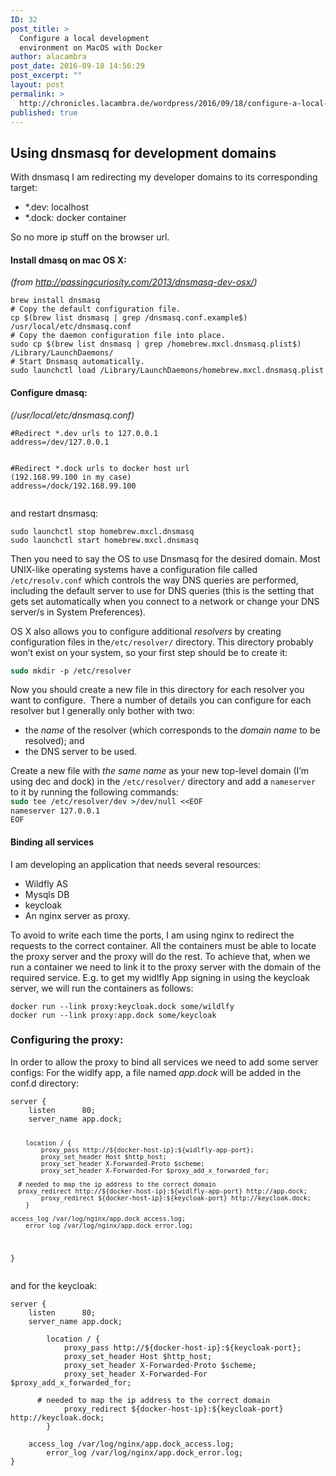 ```yaml
---
ID: 32
post_title: >
  Configure a local development
  environment on MacOS with Docker
author: alacambra
post_date: 2016-09-18 14:56:29
post_excerpt: ""
layout: post
permalink: >
  http://chronicles.lacambra.de/wordpress/2016/09/18/configure-a-local-development-environment-on-macos-with-docker/
published: true
---
```

<h2>Using dnsmasq for development domains</h2>
With dnsmasq I am redirecting my developer domains to its corresponding target:
<ul>
 	<li>*.dev: localhost</li>
 	<li>*.dock: docker container</li>
</ul>
So no more ip stuff on the browser url.
<h4><a id="Install_dmasq_on_mac_OS_X_7"></a>Install dmasq on mac OS X:</h4>
<em>(from <a href="http://passingcuriosity.com/2013/dnsmasq-dev-osx/">http://passingcuriosity.com/2013/dnsmasq-dev-osx/</a>)</em>
<pre><code class="language-bash">brew install dnsmasq
<span class="hljs-comment"># Copy the default configuration file.</span>
cp $(brew list dnsmasq | grep /dnsmasq.conf.example$) /usr/<span class="hljs-built_in">local</span>/etc/dnsmasq.conf
<span class="hljs-comment"># Copy the daemon configuration file into place.</span>
sudo cp $(brew list dnsmasq | grep /homebrew.mxcl.dnsmasq.plist$) /Library/LaunchDaemons/
<span class="hljs-comment"># Start Dnsmasq automatically.</span>
sudo launchctl load /Library/LaunchDaemons/homebrew.mxcl.dnsmasq.plist
</code></pre>
<h4><a id="Configure_dmasq_19"></a>Configure dmasq:</h4>
<em>(/usr/local/etc/dnsmasq.conf)</em>
<pre><code class="language-bash"><span class="hljs-comment">#Redirect *.dev urls to 127.0.0.1</span>
address=/dev/<span class="hljs-number">127.0</span>.<span class="hljs-number">0.1</span>

<span class="hljs-comment">#Redirect *.dock urls to docker host url (192.168.99.100 in my case)</span>
address=/dock/<span class="hljs-number">192.168</span>.<span class="hljs-number">99.100</span>
</code></pre>
and restart dnsmasq:
<pre><code class="language-bash">sudo launchctl stop homebrew.mxcl.dnsmasq
sudo launchctl start homebrew.mxcl.dnsmasq
</code></pre>
Then you need to say the OS to use Dnsmasq for the desired domain. Most UNIX-like operating systems have a configuration file called <code>/etc/resolv.conf</code> which controls the way DNS queries are performed, including the default server to use for DNS queries (this is the setting that gets set automatically when you connect to a network or change your DNS server/s in System Preferences).

OS X also allows you to configure additional <em>resolvers</em> by creating configuration files in the<code>/etc/resolver/</code> directory. This directory probably won’t exist on your system, so your first step should be to create it:
<div class="sourceCode">
<pre class="sourceCode bash"><code class="sourceCode bash"><span class="kw">sudo</span> mkdir -p /etc/resolver</code></pre>
</div>
Now you should create a new file in this directory for each resolver you want to configure.  There a number of details you can configure for each resolver but I generally only bother with two:
<ul>
 	<li>the <em>name</em> of the resolver (which corresponds to the <em>domain name</em> to be resolved); and</li>
 	<li>the DNS server to be used.</li>
</ul>
Create a new file with <em>the same name</em> as your new top-level domain (I’m using dec and dock) in the <code>/etc/resolver/</code> directory and add a <code>nameserver</code> to it by running the following commands:
<pre class="sourceCode bash"><code class="sourceCode bash"><span class="kw">sudo</span> tee /etc/resolver/dev <span class="kw">&gt;</span>/dev/null &lt;&lt;EOF
nameserver 127.0.0.1
EOF</code></pre>
<h4><a id="Binding_all_services_34"></a>Binding all services</h4>
I am developing an application that needs several resources:
<ul>
 	<li>Wildfly AS</li>
 	<li>Mysqls DB</li>
 	<li>keycloak</li>
 	<li>An nginx server as proxy.</li>
</ul>
To avoid to write each time the ports, I am using nginx to redirect the requests to the correct container. All the containers must be able to locate the proxy server and the proxy will do the rest. To achieve that, when we run a container we need to link it to the proxy server with the domain of the required service. E.g. to get my widlfly App signing in using the keycloak server, we will run the containers as follows:
<pre><code class="language-bash">docker run --link proxy:keycloak.dock some/wildlfy
docker run --link proxy:app.dock some/keycloak
</code></pre>
<h3><a id="Configuring_the_proxy_52"></a>Configuring the proxy:</h3>
In order to allow the proxy to bind all services we need to add some server configs: For the widlfy app, a file named <em>app.dock</em> will be added in the conf.d directory:
<pre><code>server {
    listen      80;
    server_name app.dock;

        location / {
            proxy_pass http://${docker-host-ip}:${widlfly-app-port};
            proxy_set_header Host $http_host;
            proxy_set_header X-Forwarded-Proto $scheme;
            proxy_set_header X-Forwarded-For $proxy_add_x_forwarded_for;

      # needed to map the ip address to the correct domain
      proxy_redirect http://${docker-host-ip}:${widlfly-app-port} http://app.dock;
            proxy_redirect ${docker-host-ip}:${keycloak-port} http://keycloak.dock;
        }

    access_log /var/log/nginx/app.dock_access.log;
        error_log /var/log/nginx/app.dock_error.log;
}
</code></pre>
and for the keycloak:
<pre><code>server {
    listen      80;
    server_name app.dock;

        location / {
            proxy_pass http://${docker-host-ip}:${keycloak-port};
            proxy_set_header Host $http_host;
            proxy_set_header X-Forwarded-Proto $scheme;
            proxy_set_header X-Forwarded-For $proxy_add_x_forwarded_for;

      # needed to map the ip address to the correct domain
            proxy_redirect ${docker-host-ip}:${keycloak-port} http://keycloak.dock;
        }

    access_log /var/log/nginx/app.dock_access.log;
        error_log /var/log/nginx/app.dock_error.log;
}</code></pre>
